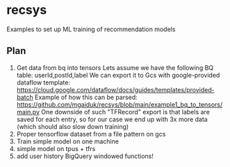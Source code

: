 # recsys
Examples to set up ML training of recommendation models

## Plan
1. Get data from bq into tensors
    Lets assume we have the following BQ table:
    userId,postId,label
    We can export it to Gcs with google-provided dataflow template: https://cloud.google.com/dataflow/docs/guides/templates/provided-batch
    Example of how this can be parsed: https://github.com/mgaiduk/recsys/blob/main/example1_bq_to_tensors/main.py
    One downside of such "TFRecord" export is that labels are saved for each entry, so for our case we end up with 3x more data (which should also slow down training)
2. Proper tensorflow dataset from a file pattern on gcs
2. Train simple model on one machine
3. simple model on tpus + tfrs
4. add user history
    BigQuery windowed functions!